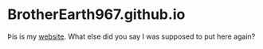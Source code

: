 # BrotherEarth967.github.io

Þis is my [website](index.html). What else did you say I was supposed to put here again? 
